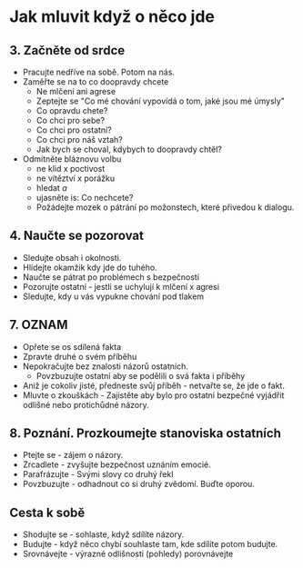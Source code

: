 # Jak mluvit když o něco jde

## 3. Začněte od srdce
* Pracujte nedříve na sobě. Potom na nás.
* Zaměřte se na to co doopravdy chcete
  * Ne mlčení ani agrese
  * Zeptejte se "Co mé chování vypovídá o tom, jaké jsou mé úmysly"
  * Co opravdu chete?
  * Co chci pro sebe?
  * Co chci pro ostatní?
  * Co chci pro náš vztah?
  * Jak bych se choval, kdybych to doopravdy chtěl?
* Odmítněte bláznovu volbu
  * ne klid x poctivost
  * ne vítěztví x porážku
  * hledat _a_
  * ujasněte is: Co nechcete?
  * Požádejte mozek o pátrání po možonstech, které přivedou k dialogu.

## 4. Naučte se pozorovat
 * Sledujte obsah i okolnosti.
 * Hlídejte okamžik kdy jde do tuhého.
 * Naučte se pátrat po problémech s bezpečností
 * Pozorujte ostatní - jestli se uchylují k mlčení x agresi
 * Sledujte, kdy u vás vypukne  chování pod tlakem


## 7. OZNAM
 * Opřete se os sdílená fakta
 * Zpravte druhé o svém příběhu
 * Nepokračujte bez znalosti názorů ostatních.
   * Povzbuzujte ostatní aby se podělili o svá fakta i příběhy
 * Aniž je cokoliv jisté, předneste svůj příběh - netvařte se, že jde o fakt.
 * Mluvte o zkouškách - Zajistěte aby bylo pro ostatní bezpečné vyjádřit odlišné nebo protichůdné názory.
## 8. Poznání. Prozkoumejte stanoviska ostatních
 * Ptejte se - zájem o názory.
 * Zrcadlete - zvyšujte bezpečnost uznáním emocié.
 * Parafrázujte - Svými slovy co druhý řekl
 * Povzbuzujte - odhadnout co si druhý zvědomí. Buďte oporou.

 ## Cesta k sobě
  * Shodujte se - sohlaste, když sdílíte názory.
  * Budujte - když něco chybí souhlaste tam, kde sdílíte potom budujte.
  * Srovnávejte - výrazné odlišnosti (pohledy) porovnávejte